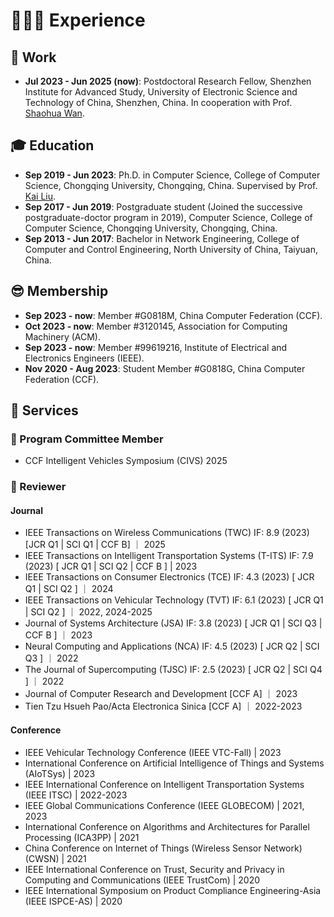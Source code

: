 # 👨🏻‍💻 Experience

## 💼 Work 

- **Jul 2023 - Jun 2025 (now)**: Postdoctoral Research Fellow, Shenzhen Institute for Advanced Study, University of Electronic Science and Technology of China, Shenzhen, China. In cooperation with Prof. <a href="https://scholar.google.com/citations?user=IhjhNEEAAAAJ" class="no-underline">Shaohua Wan</a>.

## 🎓 Education

- **Sep 2019 - Jun 2023**: Ph.D. in Computer Science, College of Computer Science, Chongqing University, Chongqing, China. Supervised by Prof. <a href="https://scholar.google.com/citations?user=6YkCbT8AAAAJ" class="no-underline">Kai Liu</a>.
- **Sep 2017 - Jun 2019**: Postgraduate student (Joined the successive postgraduate-doctor program in 2019), Computer Science, College of Computer Science, Chongqing University, Chongqing, China.
- **Sep 2013 - Jun 2017**: Bachelor in Network Engineering, College of Computer and Control Engineering, North University of China, Taiyuan, China.

## 😎 Membership

- **Sep 2023 - now**: Member #G0818M, China Computer Federation (CCF).
- **Oct 2023 - now**: Member #3120145, Association for Computing Machinery (ACM).
- **Sep 2023 - now**: Member #99619216, Institute of Electrical and Electronics Engineers (IEEE).
- **Nov 2020 - Aug 2023**: Student Member #G0818G, China Computer Federation (CCF).

## 🤝 Services

### 📑 Program Committee Member
 
- CCF Intelligent Vehicles Symposium (CIVS) 2025

### 👀 Reviewer

#### Journal

- IEEE Transactions on Wireless Communications (TWC) IF: 8.9 (2023) \[JCR Q1 | SCI Q1 | CCF B\] ｜ 2025
- IEEE Transactions on Intelligent Transportation Systems (T-ITS) IF: 7.9 (2023) \[ JCR Q1 | SCI Q2 | CCF B \] | 2023
- IEEE Transactions on Consumer Electronics (TCE) IF: 4.3 (2023) \[ JCR Q1 | SCI Q2 \] ｜ 2024
- IEEE Transactions on Vehicular Technology (TVT) IF: 6.1 (2023) \[ JCR Q1 | SCI Q2 \] ｜ 2022, 2024-2025
- Journal of Systems Architecture (JSA) IF: 3.8 (2023) \[ JCR Q1 | SCI Q3 | CCF B \] ｜ 2023
- Neural Computing and Applications (NCA) IF: 4.5 (2023) \[ JCR Q2 | SCI Q3 \] ｜ 2022
- The Journal of Supercomputing (TJSC) IF: 2.5 (2023) \[ JCR Q2 | SCI Q4 \] ｜ 2022
- Journal of Computer Research and Development \[CCF A\] ｜ 2023
- Tien Tzu Hsueh Pao/Acta Electronica Sinica \[CCF A\] ｜ 2022-2023

#### Conference

- IEEE Vehicular Technology Conference (IEEE VTC-Fall) | 2023
- International Conference on Artificial Intelligence of Things and Systems (AIoTSys) | 2023
- IEEE International Conference on Intelligent Transportation Systems (IEEE ITSC) | 2022-2023
- IEEE Global Communications Conference (IEEE GLOBECOM) | 2021, 2023
- International Conference on Algorithms and Architectures for Parallel Processing (ICA3PP) | 2021
- China Conference on Internet of Things (Wireless Sensor Network) (CWSN) | 2021
- IEEE International Conference on Trust, Security and Privacy in Computing and Communications (IEEE TrustCom) | 2020
- IEEE International Symposium on Product Compliance Engineering-Asia (IEEE ISPCE-AS) | 2020
